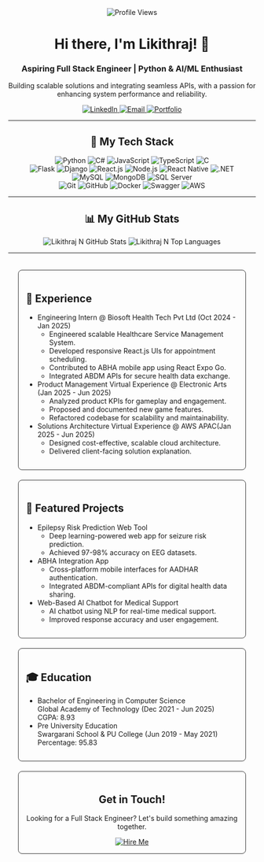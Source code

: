 <div align="center">
  <img src="https://komarev.com/ghpvc/?username=gladiatorr22&color=blue" alt="Profile Views">
</div>

<div align="center">
  <h1>Hi there, I'm Likithraj! 👋</h1>
  <p><h3>Aspiring Full Stack Engineer | Python & AI/ML Enthusiast</h3></p>
  <p>Building scalable solutions and integrating seamless APIs, with a passion for enhancing system performance and reliability.</p>

  <p>
    <a href="https://linkedin.com/in/liki22" target="_blank">
      <img src="https://img.shields.io/badge/LinkedIn-000000?style=for-the-badge&logo=linkedin&logoColor=white" alt="LinkedIn">
    </a>
    <a href="mailto:likhitnataraj@gmail.com" target="_blank">
      <img src="https://img.shields.io/badge/Email-000000?style=for-the-badge&logo=gmail&logoColor=white" alt="Email">
    </a>
    <a href="https://gladiatorr22.github.io/gladiator22.github.io/" target="_blank">
      <img src="https://img.shields.io/badge/Portfolio-000000?style=for-the-badge&logo=google-chrome&logoColor=white" alt="Portfolio">
    </a>
  </p>
</div>

---

<div align="center">
  <h2>🚀 My Tech Stack</h2>
  <p>
    <img src="https://img.shields.io/badge/Python-000000?style=for-the-badge&logo=python&logoColor=white" alt="Python">
    <img src="https://img.shields.io/badge/C%23-000000?style=for-the-badge&logo=c-sharp&logoColor=white" alt="C#">
    <img src="https://img.shields.io/badge/JavaScript-000000?style=for-the-badge&logo=javascript&logoColor=white" alt="JavaScript">
    <img src="https://img.shields.io/badge/TypeScript-000000?style=for-the-badge&logo=typescript&logoColor=white" alt="TypeScript">
    <img src="https://img.shields.io/badge/C-000000?style=for-the-badge&logo=c&logoColor=white" alt="C">
    <br>
    <img src="https://img.shields.io/badge/Flask-000000?style=for-the-badge&logo=flask&logoColor=white" alt="Flask">
    <img src="https://img.shields.io/badge/Django-000000?style=for-the-badge&logo=django&logoColor=white" alt="Django">
    <img src="https://img.shields.io/badge/React-000000?style=for-the-badge&logo=react&logoColor=white" alt="React.js">
    <img src="https://img.shields.io/badge/Node.js-000000?style=for-the-badge&logo=node.js&logoColor=white" alt="Node.js">
    <img src="https://img.shields.io/badge/React_Native-000000?style=for-the-badge&logo=react-native&logoColor=white" alt="React Native">
    <img src="https://img.shields.io/badge/.NET-000000?style=for-the-badge&logo=dotnet&logoColor=white" alt=".NET">
    <br>
    <img src="https://img.shields.io/badge/MySQL-000000?style=for-the-badge&logo=mysql&logoColor=white" alt="MySQL">
    <img src="https://img.shields.io/badge/MongoDB-000000?style=for-the-badge&logo=mongodb&logoColor=white" alt="MongoDB">
    <img src="https://img.shields.io/badge/SQL_Server-000000?style=for-the-badge&logo=microsoft-sql-server&logoColor=white" alt="SQL Server">
    <br>
    <img src="https://img.shields.io/badge/Git-000000?style=for-the-badge&logo=git&logoColor=white" alt="Git">
    <img src="https://img.shields.io/badge/GitHub-000000?style=for-the-badge&logo=github&logoColor=white" alt="GitHub">
    <img src="https://img.shields.io/badge/Docker-000000?style=for-the-badge&logo=docker&logoColor=white" alt="Docker">
    <img src="https://img.shields.io/badge/Swagger-000000?style=for-the-badge&logo=swagger&logoColor=white" alt="Swagger">
    <img src="https://img.shields.io/badge/AWS-000000?style=for-the-badge&logo=amazon-aws&logoColor=white" alt="AWS">
  </p>
</div>

---

<div align="center">
  <h2>📊 My GitHub Stats</h2>
  <p>
    <img src="https://github-readme-stats.vercel.app/api?username=gladiatorr22&show_icons=true&theme=dark&include_all_commits=true&count_private=true" alt="Likithraj N GitHub Stats">
    <img src="https://github-readme-stats.vercel.app/api/top-langs/?username=gladiatorr22&layout=compact&theme=dark" alt="Likithraj N Top Languages">
  </p>
</div>

---

<div style="display: flex; flex-wrap: wrap; justify-content: space-around; gap: 20px; padding: 20px;">
  <div style="flex: 1 1 45%; border: 1px solid #333; padding: 15px; border-radius: 8px;">
    <h2>💼 Experience</h2>
    <ul>
      <li>Engineering Intern @ Biosoft Health Tech Pvt Ltd (Oct 2024 - Jan 2025)
        <ul>
          <li>Engineered scalable Healthcare Service Management System.</li>
          <li>Developed responsive React.js UIs for appointment scheduling.</li>
          <li>Contributed to ABHA mobile app using React Expo Go.</li>
          <li>Integrated ABDM APIs for secure health data exchange.</li>
        </ul>
      </li>
      <li>Product Management Virtual Experience @ Electronic Arts (Jan 2025 - Jun 2025)
        <ul>
          <li>Analyzed product KPIs for gameplay and engagement.</li>
          <li>Proposed and documented new game features.</li>
          <li>Refactored codebase for scalability and maintainability.</li>
        </ul>
      </li>
      <li>Solutions Architecture Virtual Experience @ AWS APAC(Jan 2025 - Jun 2025)
        <ul>
          <li>Designed cost-effective, scalable cloud architecture.</li>
          <li>Delivered client-facing solution explanation.</li>
        </ul>
      </li>
    </ul>
  </div>

  <div style="flex: 1 1 45%; border: 1px solid #333; padding: 15px; border-radius: 8px;">
    <h2>🌟 Featured Projects</h2>
    <ul>
      <li>Epilepsy Risk Prediction Web Tool
        <ul>
          <li>Deep learning-powered web app for seizure risk prediction.</li>
          <li>Achieved 97-98% accuracy on EEG datasets.</li>
        </ul>
      </li>
      <li>ABHA Integration App
        <ul>
          <li>Cross-platform mobile interfaces for AADHAR authentication.</li>
          <li>Integrated ABDM-compliant APIs for digital health data sharing.</li>
        </ul>
      </li>
      <li>Web-Based AI Chatbot for Medical Support
        <ul>
          <li>AI chatbot using NLP for real-time medical support.</li>
          <li>Improved response accuracy and user engagement.</li>
        </ul>
      </li>
    </ul>
  </div>

  <div style="flex: 1 1 45%; border: 1px solid #333; padding: 15px; border-radius: 8px;">
    <h2>🎓 Education</h2>
    <ul>
      <li>Bachelor of Engineering in Computer Science
        <br>Global Academy of Technology (Dec 2021 - Jun 2025)
        <br>CGPA: 8.93
      </li>
      <li>Pre University Education
        <br>Swargarani School & PU College (Jun 2019 - May 2021)
        <br>Percentage: 95.83
      </li>
    </ul>
  </div>

  <div style="flex: 1 1 45%; border: 1px solid #333; padding: 15px; border-radius: 8px; text-align: center;">
    <h2>Get in Touch!</h2>
    <p>Looking for a Full Stack Engineer? Let's build something amazing together.</p>
    <a href="mailto:likhitnataraj@gmail.com" target="_blank">
      <img src="https://img.shields.io/badge/HIRE_ME-000000?style=for-the-badge&logo=googlegemini&logoColor=white" alt="Hire Me">
    </a>
  </div>
</div>
